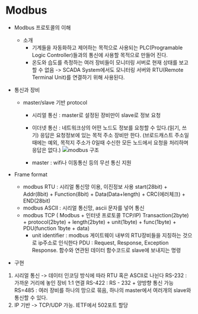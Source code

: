 Modbus
=============
* Modbus 프로토콜의 이해
  * 소개
    - 기계들을 자동화하고 제어하는 목적으로 사용되는 PLC(Programable Logic Controller)들과의 통신에 사용할 목적으로 만들어 진다.
    - 온도와 습도를 측정하는 여러 장비들이 모니터링 서버로 현재 상태를 보고할 수 없음
      -> SCADA System에서도 모니터링 서버와 RTU(Remote Terminal Unit)를 연결하기 위해 사용된다.
 
 * 통신과 장비
    * master/slave 기반 protocol
      - 시리얼 통신 : master로 설정된 장비만이 slave로 정보 요청
      - 이더넷 통신 : 네트워크상의 어떤 노드도 정보를 요청할 수 있다.(읽기, 쓰기)
                     응답은 요청정보에 있는 목적 주소 장비만 한다.
                     (브로드캐스트 주소일 때에는 예외, 목적지 주소가 0일때 수신한 모든 노드에서 요청을 처리하며 응답은 없다.)
       ![modbus 구조](https://user-images.githubusercontent.com/53258490/89784469-b1cd1f00-db53-11ea-85ef-f80300c8f5cc.JPG)

      - master : wifi나 이동통신 등의 무선 통신 지원
 
 * Frame format
    - modbus RTU : 시리얼 통신망 이용, 이진정보 사용
      start(28bit) + Addr(8bit) + Function(8bit) + Data(Data+length) + CRC(에러체크) + END(28bit)
    - modbus ASCII : 시리얼 통신망, ascii 문자를 넣어 통신
    - modbus TCP ( Modbus + 인터넷 프로토콜 TCP/IP)
      Transaction(2byte) + protocol(2byte) + length(2byte) + unit(1byte) + func(1byte) + PDU(function 1byte + data)
      * unit identifier : modbus 게이트웨이 내부의 RTU장비들을 지칭하는 것으로 ip주소로 인식한다
      PDU : Request, Response, Exception Response. 함수와 연관된 데이터 함수코드로 slave에 보내지는 명령
 
 * 구현
  1) 시리얼 통신 -> 데이터 인코딩 방식에 따라 RTU 혹은 ASCII로 나뉜다
      RS-232 : 가까운 거리에 놓인 장비 1:1 연결
      RS-422 : RS - 232 + 양방향 통신 가능
      RS=485 : 여러 장비를 하나의 망으로 묶음, 하나의 master에서 여러개의 slave와 통신할 수 있다.
  2) IP 기반 -> TCP/UDP 가능. IETF에서 502포트 할당
